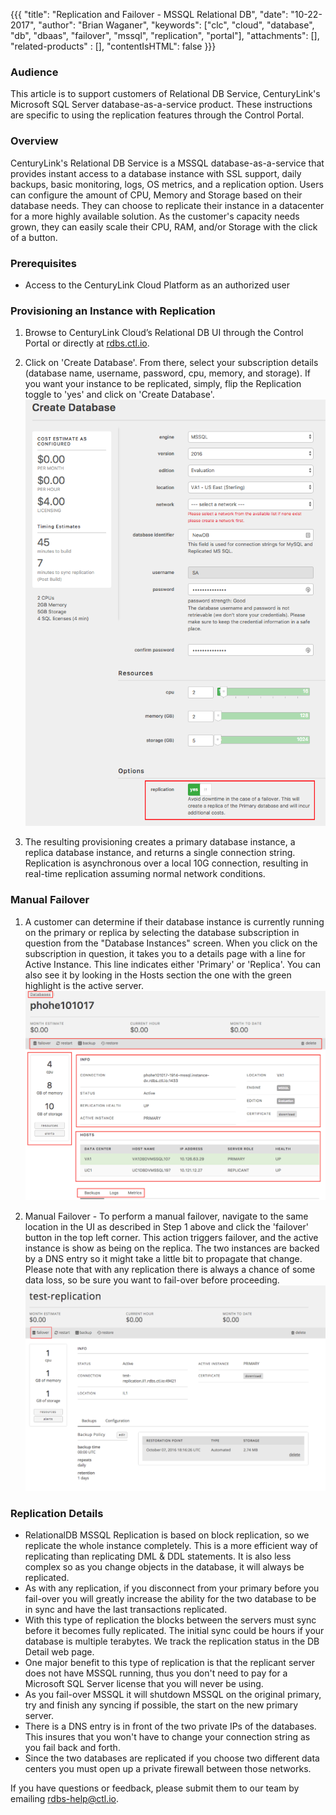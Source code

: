 {{{
  "title": "Replication and Failover - MSSQL Relational DB",
  "date": "10-22-2017",
  "author": "Brian Waganer",
  "keywords": ["clc", "cloud", "database", "db", "dbaas", "failover", "mssql", "replication", "portal"],
  "attachments": [],
  "related-products" : [],
  "contentIsHTML": false
}}}

### Audience
This article is to support customers of Relational DB Service, CenturyLink's Microsoft SQL Server database-as-a-service product. These instructions are specific to using the replication features through the Control Portal.

### Overview
CenturyLink's Relational DB Service is a MSSQL database-as-a-service that provides instant access to a database instance with SSL support, daily backups, basic monitoring, logs, OS metrics, and a replication option. Users can configure the amount of CPU, Memory and Storage based on their database needs. They can choose to replicate their instance in a datacenter for a more highly available solution. As the customer's capacity needs grown, they can easily scale their CPU, RAM, and/or Storage with the click of a button.

### Prerequisites
* Access to the CenturyLink Cloud Platform as an authorized user

### Provisioning an Instance with Replication
1. Browse to CenturyLink Cloud’s Relational DB UI through the Control Portal or directly at [rdbs.ctl.io](https://rdbs.ctl.io).

2. Click on 'Create Database'. From there, select your subscription details (database name, username, password, cpu, memory, and storage). If you want your instance to be replicated, simply, flip the Replication toggle to 'yes' and click on 'Create Database'.
   ![CreateReplicatedDB](../images/rdbs/rdbs-create-mssql-with-replication.png)

3. The resulting provisioning creates a primary database instance, a replica database instance, and returns a single connection string. Replication is asynchronous over a local 10G connection, resulting in real-time replication assuming normal network conditions.

### Manual Failover
1. A customer can determine if their database instance is currently running on the primary or replica by selecting the database subscription in question from the "Database Instances" screen. When you click on the subscription in question, it takes you to a details page with a line for Active Instance. This line indicates either 'Primary' or 'Replica'.  You can also see it by looking in the Hosts section the one with the green highlight is the active server.
   ![Failover](../images/rdbs/rdbs-db-details-page-overview-mssql.png)

2. Manual Failover - To perform a manual failover, navigate to the same location in the UI as described in Step 1 above and click the 'failover' button in the top left corner. This action triggers failover, and the active instance is show as being on the replica.  The two instances are backed by a DNS entry so it might take a little bit to propagate that change.
   Please note that with any replication there is always a chance of some data loss, so be sure you want to fail-over before proceeding.  
   ![Failover](../images/rdbs/rdbs-failover1.png)

### Replication Details
- RelationalDB MSSQL Replication is based on block replication, so we replicate the whole instance completely.  This is a more efficient way of replicating than replicating DML & DDL statements.  It is also less complex so as you change objects in the database, it will always be replicated.
- As with any replication, if you disconnect from your primary before you fail-over you will greatly increase the ability for the two database to be in sync and have the last transactions replicated.
- With this type of replication the blocks between the servers must sync before it becomes fully replicated.  The initial sync could be hours if your database is multiple terabytes.  We track the replication status in the DB Detail web page.
- One major benefit to this type of replication is that the replicant server does not have MSSQL running, thus you don't need to pay for a Microsoft SQL Server license that you will never be using.  
- As you fail-over MSSQL it will shutdown MSSQL on the original primary, try and finish any syncing if possible, the start on the new primary server.
- There is a DNS entry is in front of the two private IPs of the databases.  This insures that you won't have to change your connection string as you fail back and forth.
- Since the two databases are replicated if you choose two different data centers you must open up a private firewall between those networks.


If you have questions or feedback, please submit them to our team by emailing <a href="mailto:rdbs-help@ctl.io">rdbs-help@ctl.io</a>.
